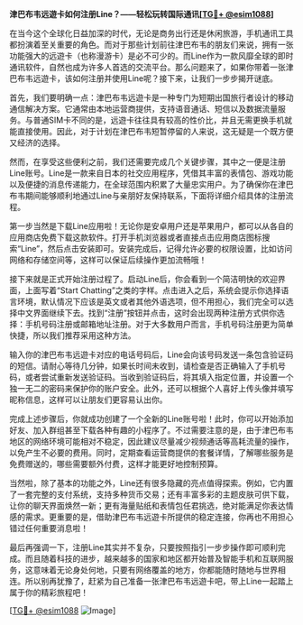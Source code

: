 **津巴布韦远遊卡如何注册Line？——轻松玩转国际通讯[[TG💪+ @esim1088](https://t.me/s/esim1088)]**

在当今这个全球化日益加深的时代，无论是商务出行还是休闲旅游，手机通讯工具都扮演着至关重要的角色。而对于那些计划前往津巴布韦的朋友们来说，拥有一张功能强大的远遊卡（也称漫游卡）是必不可少的。而Line作为一款风靡全球的即时通讯软件，自然也成为许多人首选的交流平台。那么问题来了，如果你带着一张津巴布韦远遊卡，该如何注册并使用Line呢？接下来，让我们一步步揭开谜底。

首先，我们要明确一点：津巴布韦远遊卡是一种专门为短期出国旅行者设计的移动通信解决方案。它通常由本地运营商提供，支持语音通话、短信以及数据流量服务。与普通SIM卡不同的是，远遊卡往往具有较高的性价比，并且无需更换手机就能直接使用。因此，对于计划在津巴布韦短暂停留的人来说，这无疑是一个既方便又经济的选择。

然而，在享受这些便利之前，我们还需要完成几个关键步骤，其中之一便是注册Line账号。Line是一款来自日本的社交应用程序，凭借其丰富的表情包、游戏功能以及便捷的消息传递能力，在全球范围内积累了大量忠实用户。为了确保你在津巴布韦期间能够顺利地通过Line与亲朋好友保持联系，下面将详细介绍具体的注册流程。

第一步当然是下载Line应用啦！无论你是安卓用户还是苹果用户，都可以从各自的应用商店免费下载这款软件。打开手机浏览器或者直接点击应用商店图标搜索“Line”，然后点击安装即可。安装完成后，记得允许必要的权限设置，比如访问网络和存储空间等，这样可以保证后续操作更加流畅哦！

接下来就是正式开始注册过程了。启动Line后，你会看到一个简洁明快的欢迎界面，上面写着“Start Chatting”之类的字样。点击进入之后，系统会提示你选择语言环境，默认情况下应该是英文或者其他外语选项，但不用担心，我们完全可以选择中文界面继续下去。找到“注册”按钮并点击，这时会出现两种注册方式供你选择：手机号码注册或邮箱地址注册。对于大多数用户而言，手机号码注册更为简单快捷，所以我们推荐采用这种方法。

输入你的津巴布韦远遊卡对应的电话号码后，Line会向该号码发送一条包含验证码的短信。请耐心等待几分钟，如果长时间未收到，请检查是否正确输入了手机号码，或者尝试重新发送验证码。当收到验证码后，将其填入指定位置，并设置一个独一无二的密码来保护你的账户安全。此外，还可以根据个人喜好上传头像并填写昵称信息，这样可以让朋友们更容易认出你。

完成上述步骤后，你就成功创建了一个全新的Line账号啦！此时，你可以开始添加好友、加入群组甚至下载各种有趣的小程序了。不过需要注意的是，由于津巴布韦地区的网络环境可能相对不稳定，因此建议尽量减少视频通话等高耗流量的操作，以免产生不必要的费用。同时，定期查看运营商提供的套餐详情，了解哪些服务是免费赠送的，哪些需要额外付费，这样才能更好地控制预算。

当然啦，除了基本的功能之外，Line还有很多隐藏的亮点值得探索。例如，它内置了一套完整的支付系统，支持多种货币交易；还有丰富多彩的主题皮肤可供下载，让你的聊天界面焕然一新；更有海量贴纸和表情包任君挑选，绝对能满足你表达情感的需求。更重要的是，借助津巴布韦远遊卡所提供的稳定连接，你再也不用担心错过任何重要消息啦！

最后再强调一下，注册Line其实并不复杂，只要按照指引一步步操作即可顺利完成。而且随着科技的进步，越来越多的国家和地区都开始普及智能手机和互联网服务，这意味着无论身处何地，只要有网络覆盖的地方，你都能随时随地与世界相连。所以别再犹豫了，赶紧为自己准备一张津巴布韦远遊卡吧，带上Line一起踏上属于你的精彩旅程吧！

[[TG💪+ @esim1088](https://t.me/s/esim1088) ![Image](https://i.postimg.cc/4NQfJmqS/Snipaste-2025-05-13-00-14-12.png)]